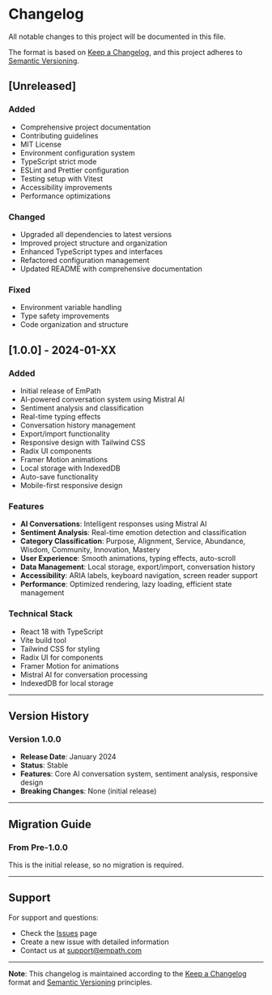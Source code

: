 # Changelog

All notable changes to this project will be documented in this file.

The format is based on [Keep a Changelog](https://keepachangelog.com/en/1.0.0/),
and this project adheres to [Semantic Versioning](https://semver.org/spec/v2.0.0.html).

## [Unreleased]

### Added
- Comprehensive project documentation
- Contributing guidelines
- MIT License
- Environment configuration system
- TypeScript strict mode
- ESLint and Prettier configuration
- Testing setup with Vitest
- Accessibility improvements
- Performance optimizations

### Changed
- Upgraded all dependencies to latest versions
- Improved project structure and organization
- Enhanced TypeScript types and interfaces
- Refactored configuration management
- Updated README with comprehensive documentation

### Fixed
- Environment variable handling
- Type safety improvements
- Code organization and structure

## [1.0.0] - 2024-01-XX

### Added
- Initial release of EmPath
- AI-powered conversation system using Mistral AI
- Sentiment analysis and classification
- Real-time typing effects
- Conversation history management
- Export/import functionality
- Responsive design with Tailwind CSS
- Radix UI components
- Framer Motion animations
- Local storage with IndexedDB
- Auto-save functionality
- Mobile-first responsive design

### Features
- **AI Conversations**: Intelligent responses using Mistral AI
- **Sentiment Analysis**: Real-time emotion detection and classification
- **Category Classification**: Purpose, Alignment, Service, Abundance, Wisdom, Community, Innovation, Mastery
- **User Experience**: Smooth animations, typing effects, auto-scroll
- **Data Management**: Local storage, export/import, conversation history
- **Accessibility**: ARIA labels, keyboard navigation, screen reader support
- **Performance**: Optimized rendering, lazy loading, efficient state management

### Technical Stack
- React 18 with TypeScript
- Vite build tool
- Tailwind CSS for styling
- Radix UI for components
- Framer Motion for animations
- Mistral AI for conversation processing
- IndexedDB for local storage

---

## Version History

### Version 1.0.0
- **Release Date**: January 2024
- **Status**: Stable
- **Features**: Core AI conversation system, sentiment analysis, responsive design
- **Breaking Changes**: None (initial release)

---

## Migration Guide

### From Pre-1.0.0
This is the initial release, so no migration is required.

---

## Support

For support and questions:
- Check the [Issues](https://github.com/yourusername/empath/issues) page
- Create a new issue with detailed information
- Contact us at support@empath.com

---

**Note**: This changelog is maintained according to the [Keep a Changelog](https://keepachangelog.com/) format and [Semantic Versioning](https://semver.org/) principles. 